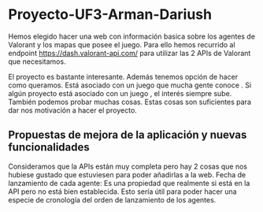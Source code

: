 # Proyecto-UF3-Arman-Dariush
Hemos elegido hacer una web con información basica sobre los agentes de Valorant y los mapas que posee el juego.
Para ello hemos recurrido al endpoint https://dash.valorant-api.com/ para utilizar las 2 APIs de Valorant que necesitamos.

El proyecto es bastante interesante. Además tenemos opción de hacer  como queramos. Está asociado con un juego que mucha gente conoce . Si algún proyecto está asociado con un juego , el interés siempre sube. También podemos probar muchas cosas. Estas cosas son suficientes para dar nos motivación a hacer el proyecto.  





## Propuestas de mejora de la aplicación y nuevas funcionalidades 
Consideramos que la APIs están muy completa pero hay 2 cosas que nos hubiese gustado que estuviesen para poder añadirlas a la web.
Fecha de lanzamiento de cada agente: Es una propiedad que realmente si está en la API pero no está bien establecida. Esto sería útil para poder hacer una especie de cronología del orden de lanzamiento de los agentes.

